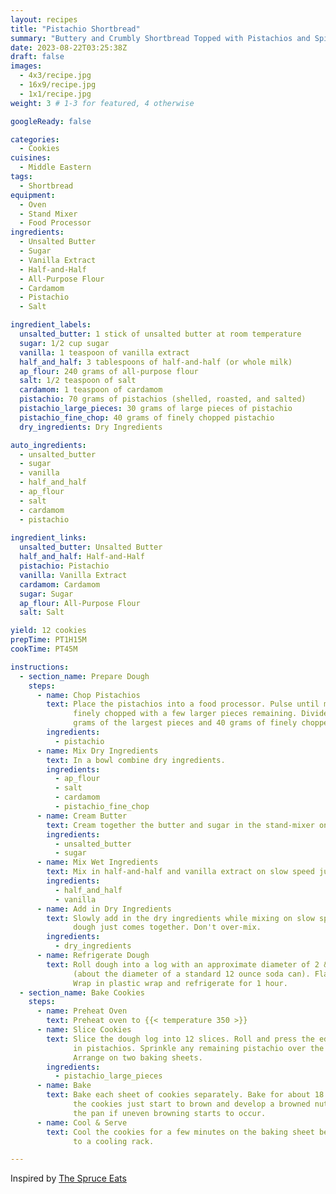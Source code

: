 ```yaml
---
layout: recipes
title: "Pistachio Shortbread"
summary: "Buttery and Crumbly Shortbread Topped with Pistachios and Spiced with Cardamom"
date: 2023-08-22T03:25:38Z
draft: false
images:
  - 4x3/recipe.jpg
  - 16x9/recipe.jpg
  - 1x1/recipe.jpg
weight: 3 # 1-3 for featured, 4 otherwise

googleReady: false

categories:
  - Cookies
cuisines:
  - Middle Eastern
tags:
  - Shortbread
equipment:
  - Oven
  - Stand Mixer
  - Food Processor
ingredients:
  - Unsalted Butter
  - Sugar
  - Vanilla Extract
  - Half-and-Half
  - All-Purpose Flour
  - Cardamom
  - Pistachio
  - Salt

ingredient_labels:
  unsalted_butter: 1 stick of unsalted butter at room temperature
  sugar: 1/2 cup sugar
  vanilla: 1 teaspoon of vanilla extract
  half_and_half: 3 tablespoons of half-and-half (or whole milk)
  ap_flour: 240 grams of all-purpose flour
  salt: 1/2 teaspoon of salt
  cardamom: 1 teaspoon of cardamom
  pistachio: 70 grams of pistachios (shelled, roasted, and salted)
  pistachio_large_pieces: 30 grams of large pieces of pistachio
  pistachio_fine_chop: 40 grams of finely chopped pistachio
  dry_ingredients: Dry Ingredients

auto_ingredients:
  - unsalted_butter
  - sugar
  - vanilla
  - half_and_half
  - ap_flour
  - salt
  - cardamom
  - pistachio
  
ingredient_links:
  unsalted_butter: Unsalted Butter
  half_and_half: Half-and-Half
  pistachio: Pistachio
  vanilla: Vanilla Extract
  cardamom: Cardamom
  sugar: Sugar
  ap_flour: All-Purpose Flour
  salt: Salt

yield: 12 cookies
prepTime: PT1H15M
cookTime: PT45M

instructions:
  - section_name: Prepare Dough
    steps:
      - name: Chop Pistachios
        text: Place the pistachios into a food processor. Pulse until most nuts are 
              finely chopped with a few larger pieces remaining. Divide into 30 
              grams of the largest pieces and 40 grams of finely chopped nuts.
        ingredients:
          - pistachio
      - name: Mix Dry Ingredients
        text: In a bowl combine dry ingredients.
        ingredients:
          - ap_flour
          - salt
          - cardamom
          - pistachio_fine_chop
      - name: Cream Butter
        text: Cream together the butter and sugar in the stand-mixer on medium-high speed.
        ingredients:
          - unsalted_butter
          - sugar
      - name: Mix Wet Ingredients
        text: Mix in half-and-half and vanilla extract on slow speed just until combined.
        ingredients:
          - half_and_half
          - vanilla
      - name: Add in Dry Ingredients
        text: Slowly add in the dry ingredients while mixing on slow speed. Mix until the 
              dough just comes together. Don't over-mix.
        ingredients:
          - dry_ingredients
      - name: Refrigerate Dough
        text: Roll dough into a log with an approximate diameter of 2 & 1/2 inches
              (about the diameter of a standard 12 ounce soda can). Flatten the ends. 
              Wrap in plastic wrap and refrigerate for 1 hour.
  - section_name: Bake Cookies
    steps:
      - name: Preheat Oven
        text: Preheat oven to {{< temperature 350 >}}
      - name: Slice Cookies
        text: Slice the dough log into 12 slices. Roll and press the edge of each cookie 
              in pistachios. Sprinkle any remaining pistachio over the top of the cookies.
              Arrange on two baking sheets.
        ingredients:
          - pistachio_large_pieces
      - name: Bake
        text: Bake each sheet of cookies separately. Bake for about 18 minutes until
              the cookies just start to brown and develop a browned nut scent. Rotate
              the pan if uneven browning starts to occur.
      - name: Cool & Serve
        text: Cool the cookies for a few minutes on the baking sheet before transferring
              to a cooling rack.

---
```


Inspired by [The Spruce Eats](https://www.thespruceeats.com/pistachio-cardamom-cookies-2355753)
